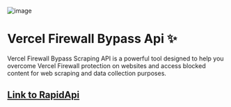 ![image](https://github.com/user-attachments/assets/77fb3652-6ffc-4175-b81f-1359c254d567)
# Vercel Firewall Bypass Api ✨
Vercel Firewall Bypass Scraping API is a powerful tool designed to help you overcome Vercel Firewall protection on websites and access blocked content for web scraping and data collection purposes.

## [Link to RapidApi](https://rapidapi.com/neatrat-neatrat-default/api/vercel-firewall-bypass)

